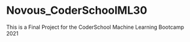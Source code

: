 # Novous_CoderSchoolML30
This is a Final Project for the CoderSchool Machine Learning Bootcamp 2021
